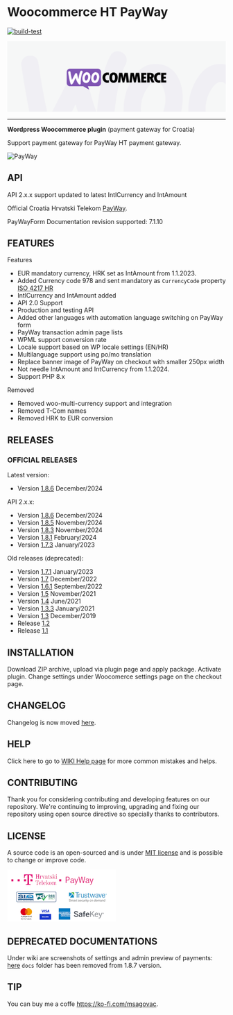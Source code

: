 # Woocommerce HT PayWay

[![build-test](https://github.com/marinsagovac/woocommerce-tcom-payway/actions/workflows/wordpress-plugin-check.yml/badge.svg?branch=master)](https://github.com/marinsagovac/woocommerce-tcom-payway/actions/workflows/wordpress-plugin-check.yml)

![Woo](assets/images/banner-1544x500.png)

---
**Wordpress Woocommerce plugin** (payment gateway for Croatia)

Support payment gateway for PayWay HT payment gateway.

![PayWay](https://raw.githubusercontent.com/marinsagovac/woocommerce-tcom-payway/master/assets/images/payway-logo.png)

## API

API 2.x.x support updated to latest IntlCurrency and IntAmount 

Official Croatia Hrvatski Telekom [PayWay](https://www.hrvatskitelekom.hr/poslovni/ict/poslovna-rjesenja/web-shop#payway).

PayWayForm Documentation revision supported: 7.1.10

## FEATURES

Features
* EUR mandatory currency, HRK set as IntAmount from 1.1.2023.
* Added Currency code 978 and sent mandatory as `CurrencyCode` property [ISO 4217 HR](https://www.six-group.com/en/products-services/financial-information/data-standards.html)
* IntlCurrency and IntAmount added
* API 2.0 Support
* Production and testing API
* Added other languages with automation language switching on PayWay form
* PayWay transaction admin page lists
* WPML support conversion rate
* Locale support based on WP locale settings (EN/HR)
* Multilanguage support using po/mo translation
* Replace banner image of PayWay on checkout with smaller 250px width
* Not needle IntAmount and IntCurrency from 1.1.2024.
* Support PHP 8.x

Removed
* Removed woo-multi-currency support and integration
* Removed T-Com names
* Removed HRK to EUR conversion

## RELEASES

### OFFICIAL RELEASES

Latest version:

* Version [1.8.6](https://github.com/marinsagovac/woocommerce-tcom-payway/releases/tag/1.8.6) December/2024

API 2.x.x:

* Version [1.8.6](https://github.com/marinsagovac/woocommerce-tcom-payway/releases/tag/1.8.6) December/2024
* Version [1.8.5](https://github.com/marinsagovac/woocommerce-tcom-payway/releases/tag/1.8.5) November/2024
* Version [1.8.3](https://github.com/marinsagovac/woocommerce-tcom-payway/releases/tag/1.8.3) November/2024
* Version [1.8.1](https://github.com/marinsagovac/woocommerce-tcom-payway/releases/tag/1.8.1) February/2024
* Version [1.7.3](https://github.com/marinsagovac/woocommerce-tcom-payway/archive/refs/tags/1.7.3.zip) January/2023

Old releases (deprecated):

* Version [1.7.1](https://github.com/marinsagovac/woocommerce-tcom-payway/archive/refs/tags/1.7.1.zip) January/2023
* Version [1.7](https://github.com/marinsagovac/woocommerce-tcom-payway/archive/refs/tags/1.7.zip) December/2022
* Version [1.6.1](https://github.com/marinsagovac/woocommerce-tcom-payway/archive/refs/tags/1.6.1.zip) September/2022
* Version [1.5](https://github.com/marinsagovac/woocommerce-tcom-payway/releases/tags/1.5.zip) November/2021
* Version [1.4](https://github.com/marinsagovac/woocommerce-tcom-payway/releases/tags/1.4.zip) June/2021
* Version [1.3.3](https://github.com/marinsagovac/woocommerce-tcom-payway/releases/tag/1.3.3) January/2021
* Version [1.3](https://github.com/marinsagovac/woocommerce-tcom-payway/releases/tag/1.3) December/2019
* Release [1.2](https://github.com/marinsagovac/woocommerce-tcom-payway/releases/tag/1.2)
* Release [1.1](https://github.com/marinsagovac/woocommerce-tcom-payway/releases/tag/1.1)

## INSTALLATION

Download ZIP archive, upload via plugin page and apply package. Activate plugin. Change settings under Woocomerce settings page on the checkout page.

## CHANGELOG

Changelog is now moved [here](https://github.com/marinsagovac/woocommerce-tcom-payway/blob/master/CHANGELOG.md).

## HELP

Click here to go to [WIKI Help page](https://github.com/marinsagovac/woocommerce-tcom-payway/wiki/Common-issues-and-helps) for more common mistakes and helps.

## CONTRIBUTING

Thank you for considering contributing and developing features on our repository.
We're continuing to improving, upgrading and fixing our repository using open source directive so specially thanks to contributors.

## LICENSE

A source code is an open-sourced and is under [MIT license](http://opensource.org/licenses/MIT) and is possible to change or improve code.

![Security](assets/images/payway.png)

## DEPRECATED DOCUMENTATIONS

Under wiki are screenshots of settings and admin preview of payments: [here](https://github.com/marinsagovac/woocommerce-tcom-payway/wiki/Deprecated-docs)
`docs` folder has been removed from 1.8.7 version.

## TIP

You can buy me a coffe https://ko-fi.com/msagovac.
